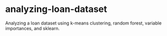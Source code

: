 # analyzing-loan-dataset

Analyzing a loan dataset using k-means clustering, random forest, variable importances, and sklearn.
